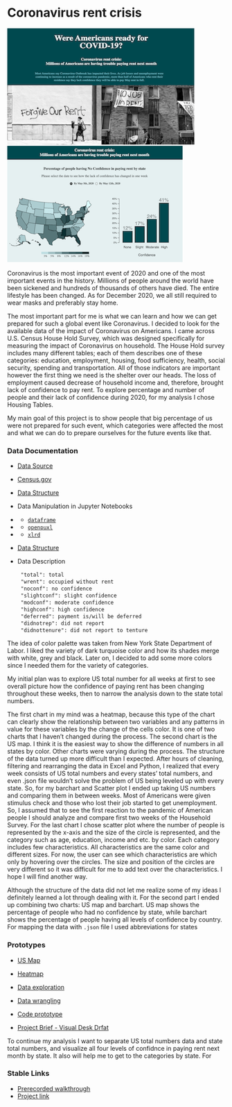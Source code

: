 # Coronavirus rent crisis

 ![](confidence.png)
 ![](conf.png)
 
  Coronavirus is the most important event of 2020 and one of the most important events in the history. Millions of people around the world have been sickened and hundreds of thousands of others have died. The entire lifestyle has been changed. As for December 2020, we all still required to wear masks and preferably stay home. 
  
  The most important part for me is what we can learn and how we can get prepared for such a global event like Coronavirus. I decided to look for the available data of the impact of Coronavirus on Americans. I came across U.S. Census House Hold Survey, which was designed specifically for measuring the impact of Coronavirus on household. The House Hold survey includes many different tables; each of them describes one of these categories: education, employment, housing, food sufficiency, health, social security, spending and transportation. All of those indicators are important however the first thing we need is the shelter over our heads. The loss of employment caused decrease of household income and, therefore, brought lack of confidence to pay rent. To explore percentage and number of people and their lack of confidence during 2020, for my analysis I chose Housing Tables. 
  
  My main goal of this project is to show people that big percentage of us were not prepared for such event, which categories were affected the most and what we can do to prepare ourselves for the future events like that. 
 
 ### Data Documentation
 
 * [Data Source](https://www.census.gov/programs-surveys/household-pulse-survey/data.html#phase1)
 * [Census.gov](https://www.census.gov/)

 * [Data Structure](https://github.com/nchikurova/studio-project/blob/main/data/week_1.csv)
 
 * Data Manipulation in Jupyter Notebooks
 * * [`dataframe`](https://github.com/nchikurova/advanced-studio/blob/master/Data_manipulation_dataframe.ipynb)
 * * [`openpuxl`](https://github.com/nchikurova/advanced-studio/blob/master/Data_openpyxl_new.ipynb)
 * * [`xlrd`](https://github.com/nchikurova/advanced-studio/blob/master/Data_xlrd_new.ipynb)
 
 * [Data Structure](https://github.com/nchikurova/studio-project/blob/main/data/week_1.csv)
 * Data Description

        "total": total
        "wrent": occupied without rent
        "noconf": no confidence
        "slightconf": slight confidence
        "modconf": moderate confidence
        "highconf": high confidence
        "deferred": payment is/will be deferred
        "didnotrep": did not report
        "didnottenure": did not report to tenture
        
  The idea of color palette was taken from New York State Department of Labor. I liked the variety of dark turquoise color and how its shades merge with white, grey and black. Later on, I decided to add some more colors since I needed them for the variety of categories. 
  
My initial plan was to explore US total number for all weeks at first to see overall picture how the confidence of paying rent has been changing throughout these weeks, then to narrow the analysis down to the state total numbers.

  The first chart in my mind was a heatmap, because this type of the chart can clearly show the relationship between two variables and any patterns in value for these variables by the change of the cells color. It is one of two charts that I haven’t changed during the process. The second chart is the US map. I think it is the easiest way to show the difference of numbers in all states by color. Other charts were varying during the process. The structure of the data turned up more difficult than I expected. After hours of cleaning, filtering and rearranging the data in Excel and Python, I realized that every week consists of US total numbers and every states’ total numbers, and even .json file wouldn’t solve the problem of US being leveled up with every state. So, for my barchart and Scatter plot I ended up taking US numbers and comparing them in between weeks. Most of Americans were given stimulus check and those who lost their job started to get unemployment. So, I assumed that to see the first reaction to the pandemic of American people I should analyze and compare first two weeks of the Household Survey. For the last chart I chose scatter plot where the number of people is represented by the x-axis and the size of the circle is represented, and the category such as age, education, income and etc. by color. Each category includes few characteristics. All characteristics are the same color and different sizes. For now, the user can see which characteristics are which only by hovering over the circles. The size and position of the circles are very different so it was difficult for me to add text over the characteristics. I hope I will find another way.
  
Although the structure of the data did not let me realize some of my ideas I definitely learned a lot through dealing with it. For the second part I ended up combining two charts: US map and barchart. US map shows the percentage of people who had no confidence by state, while barchart shows the percentage of people having all levels of confidence by country. For mapping the data with `.json` file I used abbreviations for states

  ### Prototypes
 
 * [US Map](https://observablehq.com/@nchikurova/us-map-by-household-median-income-2017)
 * [Heatmap](https://observablehq.com/@nchikurova/heatmap)
 * [Data exploration](https://observablehq.com/@nchikurova/untitled)
 * [Data wrangling](https://observablehq.com/d/65408b7a9bd98edd)
 * [Code prototype](https://github.com/nchikurova/studio-project/tree/main/project_state_prototypes)
 
 * [Project Brief - Visual Desk Drfat](https://drive.google.com/file/d/1cAxLVb19tX-V9ysfmJltnS2aD_roqO1O/view?usp=sharing)
 
 To continue my analysis I want to separate US total numbers data and state total numbers, and visualize all four levels of confidnce in paying rent next month by state. It also will help me to get to the categories by state. For
 
 ### Stable Links
 
 * [Prerecorded walkthrough](https://drive.google.com/file/d/1Vo47aRRwCOqAlID00kRKO2NfCTfiMmRT/view?usp=sharing)
 * [Project link](https://nchikurova.github.io/studio-project/project_global/)
